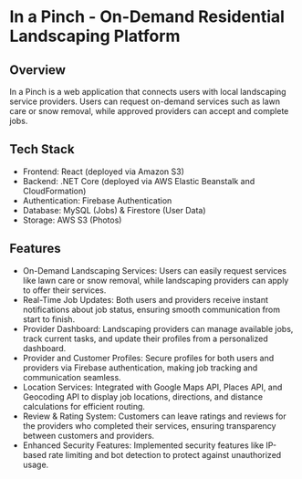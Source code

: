 # In a Pinch - On-Demand Residential Landscaping Platform

## Overview
In a Pinch is a web application that connects users with local landscaping service providers. Users can request on-demand services such as lawn care or snow removal, while approved providers can accept and complete jobs.

## Tech Stack
- Frontend: React (deployed via Amazon S3)
- Backend: .NET Core (deployed via AWS Elastic Beanstalk and CloudFormation)
- Authentication: Firebase Authentication
- Database: MySQL (Jobs) & Firestore (User Data)
- Storage: AWS S3 (Photos)

## Features
- On-Demand Landscaping Services: Users can easily request services like lawn care or snow removal, while landscaping providers can apply to offer their services.
- Real-Time Job Updates: Both users and providers receive instant notifications about job status, ensuring smooth communication from start to finish.
- Provider Dashboard: Landscaping providers can manage available jobs, track current tasks, and update their profiles from a personalized dashboard.
- Provider and Customer Profiles: Secure profiles for both users and providers via Firebase authentication, making job tracking and communication seamless.
- Location Services: Integrated with Google Maps API, Places API, and Geocoding API to display job locations, directions, and distance calculations for efficient routing.
- Review & Rating System: Customers can leave ratings and reviews for the providers who completed their services, ensuring transparency between customers and providers.
- Enhanced Security Features: Implemented security features like IP-based rate limiting and bot detection to protect against unauthorized usage.
